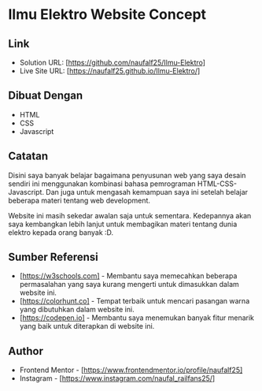 # Ilmu Elektro Website Concept

## Link

- Solution URL: [https://github.com/naufalf25/Ilmu-Elektro]
- Live Site URL: [https://naufalf25.github.io/Ilmu-Elektro/]

## Dibuat Dengan

- HTML
- CSS
- Javascript

## Catatan

Disini saya banyak belajar bagaimana penyusunan web yang saya desain sendiri ini menggunakan kombinasi bahasa pemrograman HTML-CSS-Javascript. Dan juga untuk mengasah kemampuan saya ini setelah belajar beberapa materi tentang web development.

Website ini masih sekedar awalan saja untuk sementara. Kedepannya akan saya kembangkan lebih lanjut untuk membagikan materi tentang dunia elektro kepada orang banyak :D.

## Sumber Referensi

- [https://w3schools.com] - Membantu saya memecahkan beberapa permasalahan yang saya kurang mengerti untuk dimasukkan dalam website ini.
- [https://colorhunt.co] - Tempat terbaik untuk mencari pasangan warna yang dibutuhkan dalam website ini.
- [https://codepen.io] - Membantu saya menemukan banyak fitur menarik yang baik untuk diterapkan di website ini.

## Author

- Frontend Mentor - [https://www.frontendmentor.io/profile/naufalf25]
- Instagram - [https://www.instagram.com/naufal_railfans25/]
